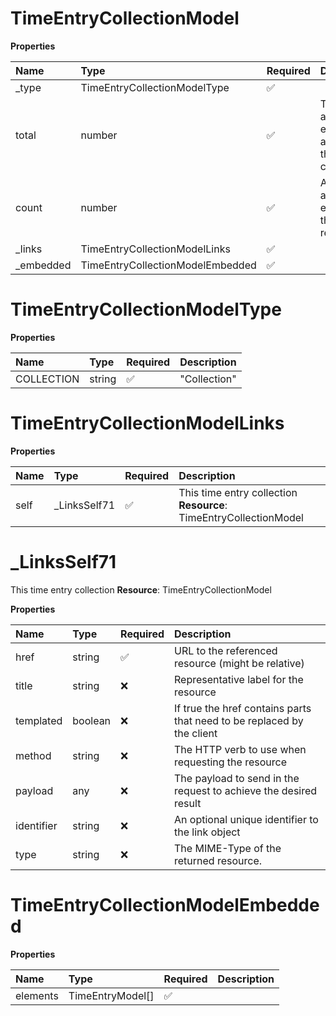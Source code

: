 # TimeEntryCollectionModel

**Properties**

| Name       | Type                             | Required | Description                                               |
| :--------- | :------------------------------- | :------- | :-------------------------------------------------------- |
| \_type     | TimeEntryCollectionModelType     | ✅       |                                                           |
| total      | number                           | ✅       | The total amount of elements available in the collection. |
| count      | number                           | ✅       | Actual amount of elements in this response.               |
| \_links    | TimeEntryCollectionModelLinks    | ✅       |                                                           |
| \_embedded | TimeEntryCollectionModelEmbedded | ✅       |                                                           |

# TimeEntryCollectionModelType

**Properties**

| Name       | Type   | Required | Description  |
| :--------- | :----- | :------- | :----------- |
| COLLECTION | string | ✅       | "Collection" |

# TimeEntryCollectionModelLinks

**Properties**

| Name | Type          | Required | Description                                                       |
| :--- | :------------ | :------- | :---------------------------------------------------------------- |
| self | \_LinksSelf71 | ✅       | This time entry collection **Resource**: TimeEntryCollectionModel |

# \_LinksSelf71

This time entry collection **Resource**: TimeEntryCollectionModel

**Properties**

| Name       | Type    | Required | Description                                                            |
| :--------- | :------ | :------- | :--------------------------------------------------------------------- |
| href       | string  | ✅       | URL to the referenced resource (might be relative)                     |
| title      | string  | ❌       | Representative label for the resource                                  |
| templated  | boolean | ❌       | If true the href contains parts that need to be replaced by the client |
| method     | string  | ❌       | The HTTP verb to use when requesting the resource                      |
| payload    | any     | ❌       | The payload to send in the request to achieve the desired result       |
| identifier | string  | ❌       | An optional unique identifier to the link object                       |
| type       | string  | ❌       | The MIME-Type of the returned resource.                                |

# TimeEntryCollectionModelEmbedded

**Properties**

| Name     | Type             | Required | Description |
| :------- | :--------------- | :------- | :---------- |
| elements | TimeEntryModel[] | ✅       |             |

<!-- This file was generated by liblab | https://liblab.com/ -->

